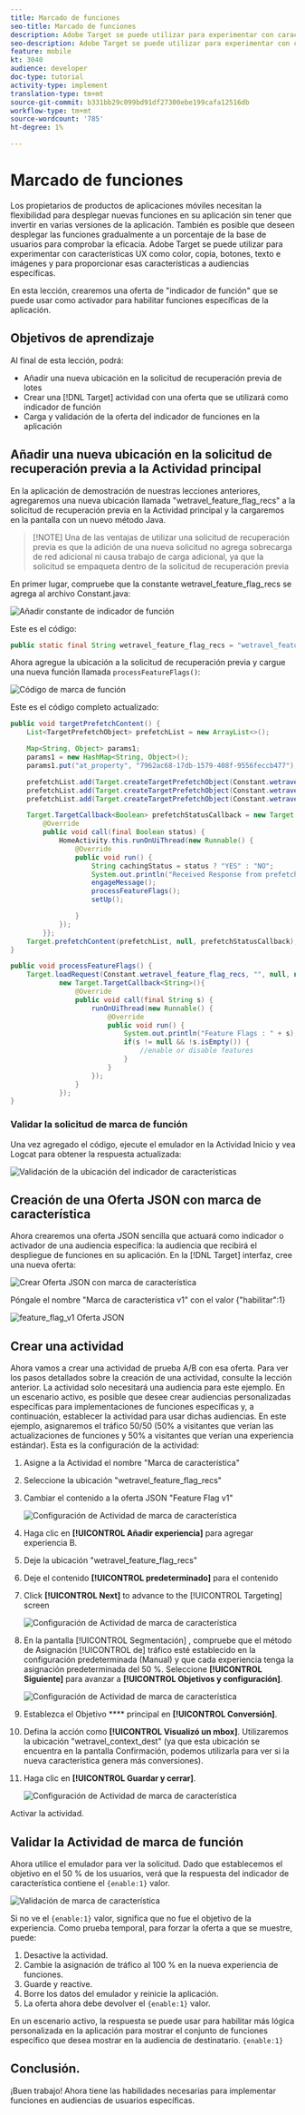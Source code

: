 ```yaml
---
title: Marcado de funciones
seo-title: Marcado de funciones
description: Adobe Target se puede utilizar para experimentar con características UX como color, copia, botones, texto e imágenes y para proporcionar esas características a audiencias específicas.
seo-description: Adobe Target se puede utilizar para experimentar con características UX como color, copia, botones, texto e imágenes y para proporcionar esas características a audiencias específicas.
feature: mobile
kt: 3040
audience: developer
doc-type: tutorial
activity-type: implement
translation-type: tm+mt
source-git-commit: b331bb29c099bd91df27300ebe199cafa12516db
workflow-type: tm+mt
source-wordcount: '785'
ht-degree: 1%

---
```



# Marcado de funciones

Los propietarios de productos de aplicaciones móviles necesitan la flexibilidad para desplegar nuevas funciones en su aplicación sin tener que invertir en varias versiones de la aplicación. También es posible que deseen desplegar las funciones gradualmente a un porcentaje de la base de usuarios para comprobar la eficacia. Adobe Target se puede utilizar para experimentar con características UX como color, copia, botones, texto e imágenes y para proporcionar esas características a audiencias específicas.

En esta lección, crearemos una oferta de &quot;indicador de función&quot; que se puede usar como activador para habilitar funciones específicas de la aplicación.

## Objetivos de aprendizaje

Al final de esta lección, podrá:

* Añadir una nueva ubicación en la solicitud de recuperación previa de lotes
* Crear una [!DNL Target] actividad con una oferta que se utilizará como indicador de función
* Carga y validación de la oferta del indicador de funciones en la aplicación

## Añadir una nueva ubicación en la solicitud de recuperación previa a la Actividad principal

En la aplicación de demostración de nuestras lecciones anteriores, agregaremos una nueva ubicación llamada &quot;wetravel_feature_flag_recs&quot; a la solicitud de recuperación previa en la Actividad principal y la cargaremos en la pantalla con un nuevo método Java.

>[!NOTE] Una de las ventajas de utilizar una solicitud de recuperación previa es que la adición de una nueva solicitud no agrega sobrecarga de red adicional ni causa trabajo de carga adicional, ya que la solicitud se empaqueta dentro de la solicitud de recuperación previa

En primer lugar, compruebe que la constante wetravel_feature_flag_recs se agrega al archivo Constant.java:

![Añadir constante de indicador de función](assets/feature_flag_constant.jpg)

Este es el código:

```java
public static final String wetravel_feature_flag_recs = "wetravel_feature_flag_recs";
```

Ahora agregue la ubicación a la solicitud de recuperación previa y cargue una nueva función llamada `processFeatureFlags()`:

![Código de marca de función](assets/feature_flag_code.jpg)

Este es el código completo actualizado:

```java
public void targetPrefetchContent() {
    List<TargetPrefetchObject> prefetchList = new ArrayList<>();

    Map<String, Object> params1;
    params1 = new HashMap<String, Object>();
    params1.put("at_property", "7962ac68-17db-1579-408f-9556feccb477");

    prefetchList.add(Target.createTargetPrefetchObject(Constant.wetravel_engage_home, params1));
    prefetchList.add(Target.createTargetPrefetchObject(Constant.wetravel_engage_search, params1));
    prefetchList.add(Target.createTargetPrefetchObject(Constant.wetravel_feature_flag_recs, params1));

    Target.TargetCallback<Boolean> prefetchStatusCallback = new Target.TargetCallback<Boolean>() {
        @Override
        public void call(final Boolean status) {
            HomeActivity.this.runOnUiThread(new Runnable() {
                @Override
                public void run() {
                    String cachingStatus = status ? "YES" : "NO";
                    System.out.println("Received Response from prefetch : " + cachingStatus);
                    engageMessage();
                    processFeatureFlags();
                    setUp();

                }
            });
        }};
    Target.prefetchContent(prefetchList, null, prefetchStatusCallback);
}

public void processFeatureFlags() {
    Target.loadRequest(Constant.wetravel_feature_flag_recs, "", null, null, null,
            new Target.TargetCallback<String>(){
                @Override
                public void call(final String s) {
                    runOnUiThread(new Runnable() {
                        @Override
                        public void run() {
                            System.out.println("Feature Flags : " + s);
                            if(s != null && !s.isEmpty()) {
                                //enable or disable features
                            }
                        }
                    });
                }
            });
}
```

### Validar la solicitud de marca de función

Una vez agregado el código, ejecute el emulador en la Actividad Inicio y vea Logcat para obtener la respuesta actualizada:

![Validación de la ubicación del indicador de características](assets/feature_flag_code_logcat.jpg)

## Creación de una Oferta JSON con marca de característica

Ahora crearemos una oferta JSON sencilla que actuará como indicador o activador de una audiencia específica: la audiencia que recibirá el despliegue de funciones en su aplicación. En la [!DNL Target] interfaz, cree una nueva oferta:

![Crear Oferta JSON con marca de característica](assets/feature_flag_json_offer.jpg)

Póngale el nombre &quot;Marca de característica v1&quot; con el valor {&quot;habilitar&quot;:1}

![feature_flag_v1 Oferta JSON](assets/feature_flag_json_name.jpg)

## Crear una actividad

Ahora vamos a crear una actividad de prueba A/B con esa oferta. Para ver los pasos detallados sobre la creación de una actividad, consulte la lección anterior. La actividad solo necesitará una audiencia para este ejemplo. En un escenario activo, es posible que desee crear audiencias personalizadas específicas para implementaciones de funciones específicas y, a continuación, establecer la actividad para usar dichas audiencias. En este ejemplo, asignaremos el tráfico 50/50 (50% a visitantes que verían las actualizaciones de funciones y 50% a visitantes que verían una experiencia estándar). Esta es la configuración de la actividad:

1. Asigne a la Actividad el nombre &quot;Marca de característica&quot;
1. Seleccione la ubicación &quot;wetravel_feature_flag_recs&quot;
1. Cambiar el contenido a la oferta JSON &quot;Feature Flag v1&quot;

   ![Configuración de Actividad de marca de característica](assets/feature_flag_activity.jpg)

1. Haga clic en **[!UICONTROL Añadir experiencia]** para agregar experiencia B.
1. Deje la ubicación &quot;wetravel_feature_flag_recs&quot;
1. Deje el contenido **[!UICONTROL predeterminado]** para el contenido
1. Click **[!UICONTROL Next]** to advance to the [!UICONTROL Targeting] screen

   ![Configuración de Actividad de marca de característica](assets/feature_flag_activity_2.jpg)

1. En la pantalla [!UICONTROL Segmentación] , compruebe que el método de Asignación [!UICONTROL de] tráfico esté establecido en la configuración predeterminada (Manual) y que cada experiencia tenga la asignación predeterminada del 50 %. Seleccione **[!UICONTROL Siguiente]** para avanzar a **[!UICONTROL Objetivos y configuración]**.

   ![Configuración de Actividad de marca de característica](assets/feature_flag_activity_3.jpg)

1. Establezca el Objetivo **** principal en **[!UICONTROL Conversión]**.
1. Defina la acción como **[!UICONTROL Visualizó un mbox]**. Utilizaremos la ubicación &quot;wetravel_context_dest&quot; (ya que esta ubicación se encuentra en la pantalla Confirmación, podemos utilizarla para ver si la nueva característica genera más conversiones).
1. Haga clic en **[!UICONTROL Guardar y cerrar]**.

   ![Configuración de Actividad de marca de característica](assets/feature_flag_activity_4.jpg)

Activar la actividad.

## Validar la Actividad de marca de función

Ahora utilice el emulador para ver la solicitud. Dado que establecemos el objetivo en el 50 % de los usuarios, verá que la respuesta del indicador de característica contiene el `{enable:1}` valor.

![Validación de marca de característica](assets/feature_flag_validation.jpg)

Si no ve el `{enable:1}` valor, significa que no fue el objetivo de la experiencia. Como prueba temporal, para forzar la oferta a que se muestre, puede:

1. Desactive la actividad.
1. Cambie la asignación de tráfico al 100 % en la nueva experiencia de funciones.
1. Guarde y reactive.
1. Borre los datos del emulador y reinicie la aplicación.
1. La oferta ahora debe devolver el `{enable:1}` valor.

En un escenario activo, la respuesta se puede usar para habilitar más lógica personalizada en la aplicación para mostrar el conjunto de funciones específico que desea mostrar en la audiencia de destinatario. `{enable:1}`

## Conclusión. 

¡Buen trabajo! Ahora tiene las habilidades necesarias para implementar funciones en audiencias de usuarios específicas.
